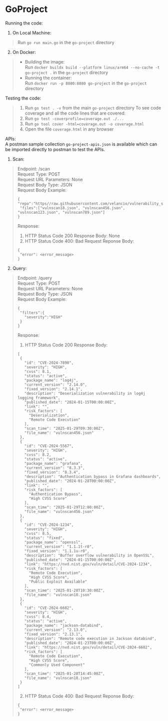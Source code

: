 # GoProject


Running the code:
1. On Local Machine:  
>Run `go run main.go` in the `go-project` directory

2. On Docker:
>    - Building the image:  
>Run `docker buildx build --platform linux/arm64 --no-cache -t go-project .` in the `go-project` directory
>    - Running the container:  
>Run `docker run -p 8080:8080 go-project` in the `go-project` directory

  
Testing the code:
>1. Run `go test . -v` from the main `go-project` directory
>To see code coverage and all the code lines that are covered:
>1. Run `go test -coverprofile=coverage.out ./...`
>2. Run `go tool cover -html=coverage.out -o coverage.html`
>3. Open the file `coverage.html` in any browser

APIs:  
A postman sample collection `go-project-apis.json` is available which can be imported directly to postman to test the APIs.  

1. Scan:
>Endpoint: /scan  
>Request Type: POST  
>Request URL Parameters: None  
>Request Body Type: JSON   
>Request Body Example: 
>``` 
>{  "repo":"https//raw.githubusercontent.com/velancio/vulnerability_scans/main/",
>  "files":["vulnscan18.json", "vulnscan456.json", "vulnscan123.json", "vulnscan789.json"]
>} 
>```
>Response:
>1. HTTP Status Code 200
>Response Body: None
>2. HTTP Status Code 400: Bad Request
>Reponse Body: 
>```
>{
>  "error": <error_message>
>}
>```  

2. Query:  
>Endpoint: /query  
>Request Type: POST  
>Request URL Parameters: None  
>Request Body Type: JSON   
>Request Body Example: 
>```
>{
>  "filters":{
>    "severity":"HIGH"
>  }
>}
>```
>Response:
>1. HTTP Status Code 200
>Response Body: 
>```
>[
>  {
>    "id": "CVE-2024-7890",
>    "severity": "HIGH",
>    "cvss": 8.1,
>    "status": "active",
>    "package_name": "log4j",
>    "current_version": "2.14.0",
>    "fixed_version": "2.14.1",
>    "description": "Deserialization vulnerability in log4j logging framework",
>    "published_date": "2024-01-15T00:00:00Z",
>    "link": "",
>    "risk_factors": [
>      "Deserialization",
>      "Remote Code Execution"
>    ],
>    "scan_time": "2025-01-29T09:30:00Z",
>    "file_name": "vulnscan456.json"
>  },
>  {
>    "id": "CVE-2024-5567",
>    "severity": "HIGH",
>    "cvss": 8.2,
>    "status": "active",
>    "package_name": "grafana",
>    "current_version": "8.3.3",
>    "fixed_version": "8.3.4",
>    "description": "Authentication bypass in Grafana dashboards",
>    "published_date": "2024-01-28T00:00:00Z",
>    "link": "",
>    "risk_factors": [
>      "Authentication Bypass",
>      "High CVSS Score"
>    ],
>    "scan_time": "2025-01-29T12:00:00Z",
>    "file_name": "vulnscan456.json"
>  },
>  {
>    "id": "CVE-2024-1234",
>    "severity": "HIGH",
>    "cvss": 8.5,
>    "status": "fixed",
>    "package_name": "openssl",
>    "current_version": "1.1.1t-r0",
>    "fixed_version": "1.1.1u-r0",
>    "description": "Buffer overflow vulnerability in OpenSSL",
>    "published_date": "2024-01-15T00:00:00Z",
>    "link": "https://nvd.nist.gov/vuln/detail/CVE-2024-1234",
>    "risk_factors": [
>      "Remote Code Execution",
>      "High CVSS Score",
>      "Public Exploit Available"
>    ],
>    "scan_time": "2025-01-28T10:30:00Z",
>    "file_name": "vulnscan18.json"
>  },
>  {
>    "id": "CVE-2024-6602",
>    "severity": "HIGH",
>    "cvss": 8.4,
>    "status": "active",
>    "package_name": "jackson-databind",
>    "current_version": "2.13.0",
>    "fixed_version": "2.13.1",
>    "description": "Remote code execution in Jackson databind",
>    "published_date": "2024-01-23T00:00:00Z",
>    "link": "https://nvd.nist.gov/vuln/detail/CVE-2024-6602",
>    "risk_factors": [
>      "Remote Code Execution",
>      "High CVSS Score",
>      "Commonly Used Component"
>    ],
>    "scan_time": "2025-01-28T14:45:00Z",
>    "file_name": "vulnscan18.json"
>  }
>]
>```
>2. HTTP Status Code 400: Bad Request
>Reponse Body: 
>```
>{
>  "error": <error_message>
>}
>```